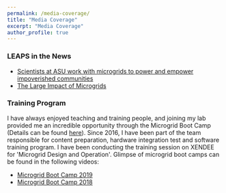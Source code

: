 ```yaml
---
permalink: /media-coverage/
title: "Media Coverage"
excerpt: "Media Coverage"
author_profile: true
---
```

### LEAPS in the News
- [Scientists at ASU work with microgrids to power and empower impoverished communities](https://www.statepress.com/article/2018/03/spscience-microgrid-research-at-asu)
- [The Large Impact of Microgrids](https://asunow.asu.edu/20180222-solutions-large-impact-microgrids)

### Training Program
I have always enjoyed teaching and training people, and joining my lab provided me an incredible opportunity through the Microgrid Boot Camp (Details can be found [here](https://leaps.asu.edu/trainings/)). Since 2016, I have been part of the team responsible for content preparation, hardware integration test and software training program. I have been conducting the training session on XENDEE for 'Microgrid Design and Operation'. Glimpse of microgrid boot camps can be found in the following videos: 
- [Microgrid Boot Camp 2019](https://www.youtube.com/watch?v=XJK06BDyRYg)
- [Microgrid Boot Camp 2018](https://www.youtube.com/watch?v=LeRRq0o8SP8&t=13s)
